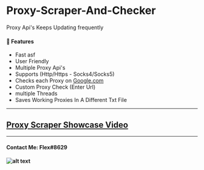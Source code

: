 # Proxy-Scraper-And-Checker
Proxy Api's Keeps Updating frequently 


<h4>📕 Features</h4>

<!-- BLOG-POST-LIST:START -->
- Fast asf 
- User Friendly
- Multiple Proxy Api's
- Supports (Http/Https - Socks4/Socks5)  
- Checks each Proxy on [Google.com](https://google.com/) 
- Custom Proxy Check (Enter Url) 
- multiple Threads 
- Saves Working Proxies In A Different Txt File
<!-- BLOG-POST-LIST:END -->

---

## [Proxy Scraper Showcase Video](https://youtu.be/lWemYLj-5u8) 

---

<h4> Contact Me: Flex#8629 <h4>
  
![alt text](https://cdn.discordapp.com/attachments/899424300120027216/942083418332749844/pro.png)  
